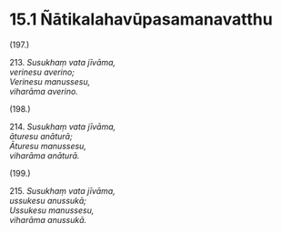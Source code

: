 # 15.1 Ñātikalahavūpasamanavatthu

(197.)

213\. _Susukhaṃ vata jīvāma,_  
_verinesu averino;_  
_Verinesu manussesu,_  
_viharāma averino._  

(198.)

214\. _Susukhaṃ vata jīvāma,_  
_āturesu anāturā;_  
_Āturesu manussesu,_  
_viharāma anāturā._  

(199.)

215\. _Susukhaṃ vata jīvāma,_  
_ussukesu anussukā;_  
_Ussukesu manussesu,_  
_viharāma anussukā._
